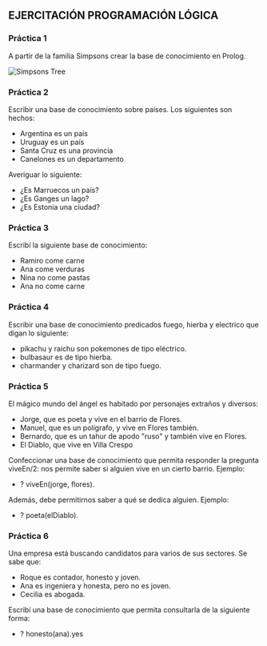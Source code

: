 ## EJERCITACIÓN PROGRAMACIÓN LÓGICA

### Práctica 1
A partir de la familia Simpsons crear la base de conocimiento en Prolog.

![Simpsons Tree](https://tse1.mm.bing.net/th/id/OIP.3rRVsqLcba7CEaHIm6_t9gHaFa?rs=1&pid=ImgDetMain&o=7&rm=3)

### Práctica 2
Escribir una base de conocimiento sobre países. Los siguientes son hechos:

- Argentina es un país
- Uruguay es un país
- Santa Cruz es una provincia
- Canelones es un departamento

Averiguar lo siguiente:

- ¿Es Marruecos un país?
- ¿Es Ganges un lago?
- ¿Es Estonia una ciudad?

### Práctica 3
Escribí la siguiente base de conocimiento:

- Ramiro come carne
- Ana come verduras
- Nina no come pastas
- Ana no come carne

### Práctica 4
Escribir una base de conocimiento predicados fuego, hierba y electrico que digan lo siguiente:

- pikachu y raichu son pokemones de tipo eléctrico.
- bulbasaur es de tipo hierba.
- charmander y charizard son de tipo fuego.

### Práctica 5
El mágico mundo del ángel es habitado por personajes extraños y diversos:
- Jorge, que es poeta y vive en el barrio de Flores.
- Manuel, que es un polígrafo, y vive en Flores también.
- Bernardo, que es un tahur de apodo "ruso" y también vive en Flores.
- El Diablo, que vive en Villa Crespo

Confeccionar una base de conocimiento que permita responder la pregunta viveEn/2: nos permite saber si alguien vive en un cierto barrio. Ejemplo:

- ? viveEn(jorge, flores).

Además, debe permitirnos saber a qué se dedica alguien. Ejemplo:
- ? poeta(elDiablo).

### Práctica 6
Una empresa está buscando candidatos para varios de sus sectores. Se sabe que:
- Roque es contador, honesto y joven.
- Ana es ingeniera y honesta, pero no es joven.
- Cecilia es abogada.

Escribí una base de conocimiento que permita consultarla de la siguiente forma:
- ? honesto(ana).yes




